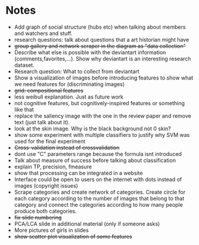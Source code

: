 # Notes #

  * Add graph of social structure (hubs etc) when talking about members and watchers and stuff.
  * research questions: talk about questions that a art historian might have
  * ~~group gallery and network scraper in the diagram as "data collection"~~
  * Describe  what else is possible with the deviantart information (comments,favorites,...). Show why deviantart is an interesting research dataset.
  * Research question: What to collect from deviantart
  * Show a visualization of images before introducing features to show what we need features for (discriminating images)
  * ~~grid: compositional features~~
  * less weibull explanation. Just as future work
  * not cognitive features, but cognitively-inspired features or something like that
  * replace the saliency image with the one in the review paper and remove text (just talk about it).
  * look at the skin image. Why is the black background not 0 skin?
  * show some experiment with multiple classifiers to justify why SVM was used for the final experiment
  * ~~Cross-validation instead of crossvalidation~~
  * dont use "C" parameters range because the formula isnt introduced
  * Talk about measure of success before talking about classification
  * explain TP, precision, fmeasure
  * show that processing can be integrated in a website
  * Interface could be open to users on the internet with dots instead of images (copyright issues)
  * Scrape categories and create network of categories. Create circle for each category according to the number of images that belong to that category and connect the categories according to how many people produce both categories.
  * ~~fix slide numbering~~
  * PCA/LCA slide in additional material (only if someone asks)
  * More pictures of girls in slides
  * ~~show scatter plot visualization of some features~~